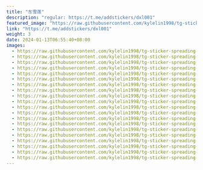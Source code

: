 ```yaml
---
title: "东雪莲"
description: "regular: https://t.me/addstickers/dxl001"
featured_image: "https://raw.githubusercontent.com/kylelin1998/tg-sticker-spreading-worldwide-images/main/img/30551557-6baf-4252-a85f-b579398f1ab2.jpg"
link: "https://t.me/addstickers/dxl001"
weight: 3
date: 2024-01-13T06:55:40+08:00
images:
  - https://raw.githubusercontent.com/kylelin1998/tg-sticker-spreading-worldwide-images/main/img/30551557-6baf-4252-a85f-b579398f1ab2.jpg
  - https://raw.githubusercontent.com/kylelin1998/tg-sticker-spreading-worldwide-images/main/img/cbf350cc-676b-4481-a87f-2115e3c78589.jpg
  - https://raw.githubusercontent.com/kylelin1998/tg-sticker-spreading-worldwide-images/main/img/73326ca2-9118-4b98-9c56-410abf25ecd4.jpg
  - https://raw.githubusercontent.com/kylelin1998/tg-sticker-spreading-worldwide-images/main/img/29b527fe-6749-4cc5-bd6d-d8d7c037a19e.jpg
  - https://raw.githubusercontent.com/kylelin1998/tg-sticker-spreading-worldwide-images/main/img/2dd849a5-da13-4e82-acc8-a52d455c2396.jpg
  - https://raw.githubusercontent.com/kylelin1998/tg-sticker-spreading-worldwide-images/main/img/6e380a78-0f47-4adf-901c-d18f7e89aeff.jpg
  - https://raw.githubusercontent.com/kylelin1998/tg-sticker-spreading-worldwide-images/main/img/26aa623e-c6f1-4fce-9994-e7bb3777deba.jpg
  - https://raw.githubusercontent.com/kylelin1998/tg-sticker-spreading-worldwide-images/main/img/6c6a150a-07a5-4f51-8c03-b3c1d3278170.jpg
  - https://raw.githubusercontent.com/kylelin1998/tg-sticker-spreading-worldwide-images/main/img/e9dbf182-df97-464d-bf46-228d7f3889b1.jpg
  - https://raw.githubusercontent.com/kylelin1998/tg-sticker-spreading-worldwide-images/main/img/2fdd3fff-93b8-44a1-83ae-ea21ea66e59d.jpg
  - https://raw.githubusercontent.com/kylelin1998/tg-sticker-spreading-worldwide-images/main/img/8aa8a9d2-b282-440d-bc66-8267cbed33f8.jpg
  - https://raw.githubusercontent.com/kylelin1998/tg-sticker-spreading-worldwide-images/main/img/258f998d-3e9a-46d1-a1bc-88ff4f515bf5.jpg
  - https://raw.githubusercontent.com/kylelin1998/tg-sticker-spreading-worldwide-images/main/img/4d5ff1b1-56ee-4253-b9df-bbe6b6163688.jpg
  - https://raw.githubusercontent.com/kylelin1998/tg-sticker-spreading-worldwide-images/main/img/6fa6c904-2036-4db4-993e-ed55612c6209.jpg
  - https://raw.githubusercontent.com/kylelin1998/tg-sticker-spreading-worldwide-images/main/img/f2895e36-8077-4b23-898b-fc87d230d78f.jpg
  - https://raw.githubusercontent.com/kylelin1998/tg-sticker-spreading-worldwide-images/main/img/71a34300-3da5-49f3-a681-7be0fdc98742.jpg
  - https://raw.githubusercontent.com/kylelin1998/tg-sticker-spreading-worldwide-images/main/img/4712fa43-8608-43b7-ac48-ffb599ab3d68.jpg
  - https://raw.githubusercontent.com/kylelin1998/tg-sticker-spreading-worldwide-images/main/img/437dcb13-89f1-41c5-8366-d00c3d0dc5b3.jpg
  - https://raw.githubusercontent.com/kylelin1998/tg-sticker-spreading-worldwide-images/main/img/99996baf-04ca-4657-842f-79d7b9bccb8e.jpg
  - https://raw.githubusercontent.com/kylelin1998/tg-sticker-spreading-worldwide-images/main/img/7761a3b2-ebf2-4a6c-863c-e94d8a86f5d6.jpg
---
```

